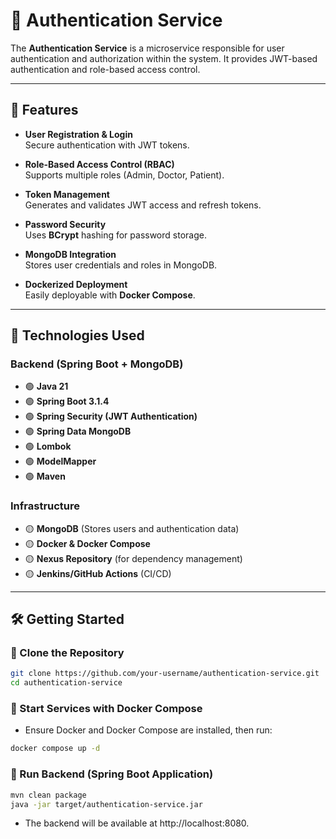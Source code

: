 # 🔐 Authentication Service

The **Authentication Service** is a microservice responsible for user authentication and authorization within the system. It provides JWT-based authentication and role-based access control.

---

## 📌 Features

- **User Registration & Login**  
  Secure authentication with JWT tokens.

- **Role-Based Access Control (RBAC)**  
  Supports multiple roles (Admin, Doctor, Patient).

- **Token Management**  
  Generates and validates JWT access and refresh tokens.

- **Password Security**  
  Uses **BCrypt** hashing for password storage.

- **MongoDB Integration**  
  Stores user credentials and roles in MongoDB.

- **Dockerized Deployment**  
  Easily deployable with **Docker Compose**.

---

## 🚀 Technologies Used

### **Backend (Spring Boot + MongoDB)**
- 🟢 **Java 21**
- 🟢 **Spring Boot 3.1.4**
- 🟢 **Spring Security (JWT Authentication)**
- 🟢 **Spring Data MongoDB**
- 🟢 **Lombok**
- 🟢 **ModelMapper**
- 🟢 **Maven**

### **Infrastructure**
- 🟡 **MongoDB** (Stores users and authentication data)
- 🟡 **Docker & Docker Compose**
- 🟡 **Nexus Repository** (for dependency management)
- 🟡 **Jenkins/GitHub Actions** (CI/CD)

---

## 🛠️ Getting Started

### 🔽 Clone the Repository
```sh
git clone https://github.com/your-username/authentication-service.git
cd authentication-service
```

### 🐳 Start Services with Docker Compose
- Ensure Docker and Docker Compose are installed, then run:
```sh
docker compose up -d
```

### 🚀 Run Backend (Spring Boot Application)
```sh
mvn clean package
java -jar target/authentication-service.jar
```
- The backend will be available at http://localhost:8080.